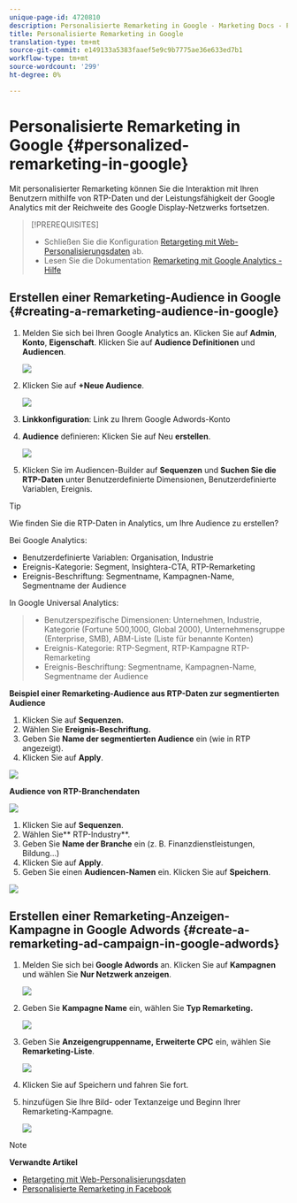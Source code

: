 ```yaml
---
unique-page-id: 4720810
description: Personalisierte Remarketing in Google - Marketing Docs - Produktdokumentation
title: Personalisierte Remarketing in Google
translation-type: tm+mt
source-git-commit: e149133a5383faaef5e9c9b7775ae36e633ed7b1
workflow-type: tm+mt
source-wordcount: '299'
ht-degree: 0%

---
```



# Personalisierte Remarketing in Google {#personalized-remarketing-in-google}

Mit personalisierter Remarketing können Sie die Interaktion mit Ihren Benutzern mithilfe von RTP-Daten und der Leistungsfähigkeit der Google Analytics mit der Reichweite des Google Display-Netzwerks fortsetzen.

>[!PREREQUISITES]
>
>* Schließen Sie die Konfiguration [Retargeting mit Web-Personalisierungsdaten](retargeting-with-web-personalization-data.md) ab.
>* Lesen Sie die Dokumentation [Remarketing mit Google Analytics - Hilfe](https://support.google.com/analytics/topic/2611283?hl=en&amp;ref_topic=3413645)

>



## Erstellen einer Remarketing-Audience in Google {#creating-a-remarketing-audience-in-google}

1. Melden Sie sich bei Ihren Google Analytics an. Klicken Sie auf **Admin**, **Konto**, **Eigenschaft**. Klicken Sie auf **Audience Definitionen** und **Audiencen**.

   ![](assets/remarketing-ga-screenshots.jpg)

1. Klicken Sie auf **+Neue Audience**.

   ![](assets/image2015-1-15-17-3a26-3a40.png)

1. **Linkkonfiguration**: Link zu Ihrem Google Adwords-Konto
1. **Audience** definieren: Klicken Sie auf Neu  **erstellen**.

   ![](assets/image2015-1-15-17-3a32-3a4.png)

1. Klicken Sie im Audiencen-Builder auf **Sequenzen** und **Suchen Sie die RTP-Daten** unter Benutzerdefinierte Dimensionen, Benutzerdefinierte Variablen, Ereignis.

>[!TIP]
>
>Wie finden Sie die RTP-Daten in Analytics, um Ihre Audience zu erstellen?
>
>Bei Google Analytics:
>
>* Benutzerdefinierte Variablen: Organisation, Industrie
>* Ereignis-Kategorie: Segment, Insightera-CTA, RTP-Remarketing
>* Ereignis-Beschriftung: Segmentname, Kampagnen-Name, Segmentname der Audience

>
>
In Google Universal Analytics:
>
>* Benutzerspezifische Dimensionen: Unternehmen, Industrie, Kategorie (Fortune 500,1000, Global 2000), Unternehmensgruppe (Enterprise, SMB), ABM-Liste (Liste für benannte Konten)
>* Ereignis-Kategorie: RTP-Segment, RTP-Kampagne RTP-Remarketing
>* Ereignis-Beschriftung: Segmentname, Kampagnen-Name, Segmentname der Audience

>



**Beispiel einer Remarketing-Audience aus RTP-Daten zur segmentierten Audience**

1. Klicken Sie auf **Sequenzen.**
1. Wählen Sie **Ereignis-Beschriftung.**
1. Geben Sie **Name der segmentierten Audience** ein (wie in RTP angezeigt).
1. Klicken Sie auf **Apply**.

![](assets/image2015-2-10-14-3a51-3a43.png)

**Audience von RTP-Branchendaten**

![](assets/image2015-1-15-17-3a36-3a5.png)

1. Klicken Sie auf **Sequenzen**.
1. Wählen Sie** RTP-Industry**.
1. Geben Sie **Name der Branche** ein (z. B. Finanzdienstleistungen, Bildung...)
1. Klicken Sie auf **Apply**.
1. Geben Sie einen **Audiencen-Namen** ein. Klicken Sie auf **Speichern**.

![](assets/image2015-1-15-18-3a29-3a16.png)

## Erstellen einer Remarketing-Anzeigen-Kampagne in Google Adwords {#create-a-remarketing-ad-campaign-in-google-adwords}

1. Melden Sie sich bei **Google Adwords** an. Klicken Sie auf **Kampagnen** und wählen Sie **Nur Netzwerk anzeigen**.

   ![](assets/image2015-1-15-18-3a31-3a58.png)

1. Geben Sie **Kampagne Name** ein, wählen Sie **Typ Remarketing.**

   ![](assets/image2015-1-15-18-3a35-3a7.png)

1. Geben Sie **Anzeigengruppenname,** **Erweiterte CPC** ein, wählen Sie **Remarketing-Liste**.

   ![](assets/image2015-1-15-18-3a51-3a57.png)

1. Klicken Sie auf Speichern und fahren Sie fort.
1. hinzufügen Sie Ihre Bild- oder Textanzeige und Beginn Ihrer Remarketing-Kampagne.

   ![](assets/image2015-1-15-18-3a47-3a21.png)

>[!NOTE]
>
>**Verwandte Artikel**
>
>* [Retargeting mit Web-Personalisierungsdaten](retargeting-with-web-personalization-data.md)
>* [Personalisierte Remarketing in Facebook](personalized-remarketing-in-facebook.md)

